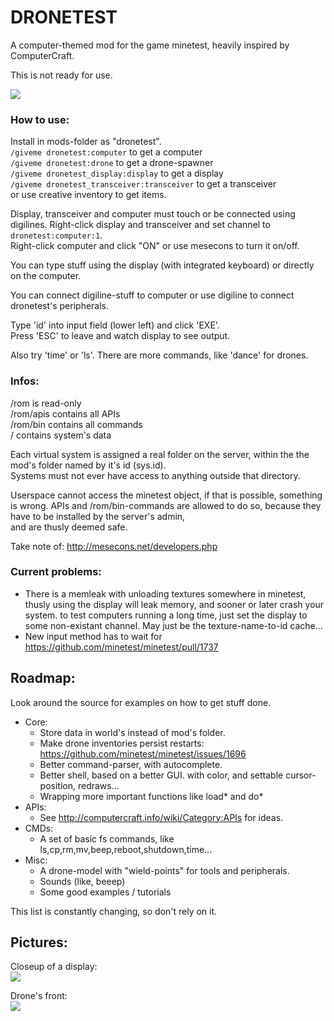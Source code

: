 DRONETEST
=========

A computer-themed mod for the game minetest, heavily inspired by ComputerCraft.

This is not ready for use.

<img src="http://dunkelraum.net/share/screen4.png"/>

### How to use:
Install in mods-folder as "dronetest".    
`/giveme dronetest:computer`        to get a computer  
`/giveme dronetest:drone`           to get a drone-spawner  
`/giveme dronetest_display:display` to get a display  
`/giveme dronetest_transceiver:transceiver` to get a transceiver  
or use creative inventory to get items.

Display, transceiver and computer must touch or be connected using digilines. 
Right-click display and transceiver and set channel to `dronetest:computer:1`.  
Right-click computer and click "ON" or use mesecons to turn it on/off.

You can type stuff using the display (with integrated keyboard) or directly on
the computer.

You can connect digiline-stuff to computer or use digiline to connect dronetest's 
peripherals. 

Type 'id' into input field (lower left) and click 'EXE'.  
Press 'ESC' to leave and watch display to see output.  
  
Also try 'time' or 'ls'. There are more commands, like 'dance' for drones.  

### Infos:

/rom is read-only  
/rom/apis contains all APIs  
/rom/bin contains all commands  
/ contains system's data  

Each virtual system is assigned a real folder on the server, within the the mod's folder named by it's id (sys.id).  
Systems must not ever have access to anything outside that directory.  

Userspace cannot access the minetest object, if that is possible, something is wrong.
APIs and /rom/bin-commands are allowed to do so, because they have to be installed by the server's admin,  
and are thusly deemed safe.

Take note of:
http://mesecons.net/developers.php

### Current problems:
  - There is a memleak with unloading textures somewhere in minetest, thusly using the display will leak memory, and sooner or later crash your system. to test computers running a long time, just set the display to some non-existant channel. May just be the texture-name-to-id cache...
  - New input method has to wait for https://github.com/minetest/minetest/pull/1737

## Roadmap:
Look around the source for examples on how to get stuff done.  
- Core:
  - Store data in world's instead of mod's folder.
  - Make drone inventories persist restarts: https://github.com/minetest/minetest/issues/1696
  - Better command-parser, with autocomplete.
  - Better shell, based on a better GUI. with color, and settable cursor-position, redraws...
  - Wrapping more important functions like load* and do*
- APIs:
  - See http://computercraft.info/wiki/Category:APIs for ideas.
- CMDs:
  - A set of basic fs commands, like ls,cp,rm,mv,beep,reboot,shutdown,time...
- Misc:
  - A drone-model with "wield-points" for tools and peripherals.
  - Sounds (like, beeep)
  - Some good examples / tutorials

This list is constantly changing, so don't rely on it.
  
  
  
## Pictures:
Closeup of a display:  
<img src="http://dunkelraum.net/share/screen5.png"/>  

Drone's front:  
<img src="http://dunkelraum.net/share/screen7.png"/>  

